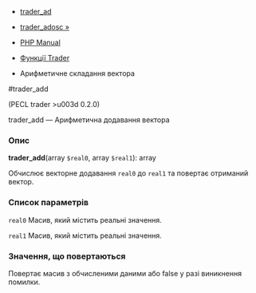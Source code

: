 - [ trader_ad](function.trader-ad.md)
- [trader_adosc »](function.trader-adosc.md)

- [PHP Manual](index.md)
- [Функції Trader](ref.trader.md)
- Арифметичне складання вектора

#trader_add

(PECL trader \>u003d 0.2.0)

trader_add — Арифметична додавання вектора

### Опис

**trader_add**(array `$real0`, array `$real1`): array

Обчислює векторне додавання `real0` до `real1` та повертає отриманий
вектор.

### Список параметрів

`real0`
Масив, який містить реальні значення.

`real1`
Масив, який містить реальні значення.

### Значення, що повертаються

Повертає масив з обчисленими даними або false у разі
виникнення помилки.
